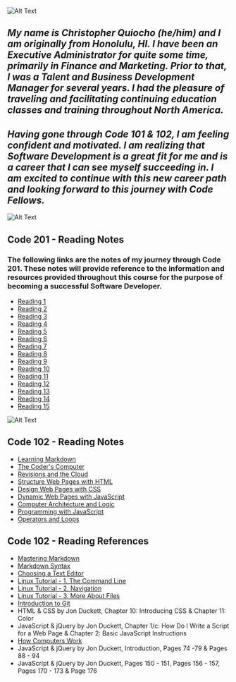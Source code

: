 ![Alt Text](https://www.picpedia.org/highway-signs/images/software-development.jpg)     


## ***My name is Christopher Quiocho (he/him) and I am originally from Honolulu, HI. I have been an Executive Administrator for quite some time, primarily in Finance and Marketing. Prior to that, I was a Talent and Business Development Manager for several years. I had the pleasure of traveling and facilitating continuing education classes and training throughout North America.***

## ***Having gone through Code 101 & 102, I am feeling confident and motivated. I am realizing that Software Development is a great fit for me and is a career that I can see myself succeeding in. I am excited to continue with this new career path and looking forward to this journey with Code Fellows.***


![Alt Text](https://c0.wallpaperflare.com/preview/104/672/906/abstract-php-c-analytics-thumbnail.jpg) 


## Code 201 - Reading Notes

### The following links are the notes of my journey through Code 201. These notes will provide reference to the information and resources provided throughout this course for the purpose of becoming a successful Software Developer.

- [Reading 1](https://cquiocho.github.io/reading-notes/)
- [Reading 2](https://cquiocho.github.io/reading-notes/)
- [Reading 3](https://cquiocho.github.io/reading-notes/)
- [Reading 4](https://cquiocho.github.io/reading-notes/)
- [Reading 5](https://cquiocho.github.io/reading-notes/)
- [Reading 6](https://cquiocho.github.io/reading-notes/)
- [Reading 7](https://cquiocho.github.io/reading-notes/)
- [Reading 8](https://cquiocho.github.io/reading-notes/)
- [Reading 9](https://cquiocho.github.io/reading-notes/)
- [Reading 10](https://cquiocho.github.io/reading-notes/)
- [Reading 11](https://cquiocho.github.io/reading-notes/)
- [Reading 12](https://cquiocho.github.io/reading-notes/)
- [Reading 13](https://cquiocho.github.io/reading-notes/)
- [Reading 14](https://cquiocho.github.io/reading-notes/)
- [Reading 15](https://cquiocho.github.io/reading-notes/)


![Alt Text](https://www.google.com/url?sa=i&url=https%3A%2F%2Fpixabay.com%2Fillustrations%2Fhtml-technology-computer-1695519%2F&psig=AOvVaw26BSZrjw-CsDu7K_qjt43h&ust=1596247270325000&source=images&cd=vfe&ved=0CAIQjRxqFwoTCMDt1M6y9uoCFQAAAAAdAAAAABAD)  


## Code 102 - Reading Notes

- [Learning Markdown](https://cquiocho.github.io/reading-notes/learning-markdown)
- [The Coder's Computer](https://cquiocho.github.io/reading-notes/the-coders-computer)
- [Revisions and the Cloud](https://cquiocho.github.io/reading-notes/revisions-and-the-cloud)
- [Structure Web Pages with HTML](https://cquiocho.github.io/reading-notes/structure-web-page-html)
- [Design Web Pages with CSS](https://cquiocho.github.io/reading-notes/design-web-page-css)
- [Dynamic Web Pages with JavaScript](https://cquiocho.github.io/reading-notes/dynamic-web-page-javascript)
- [Computer Architecture and Logic](https://cquiocho.github.io/reading-notes/computer-architecture-and-logic)
- [Programming with JavaScript](https://cquiocho.github.io/reading-notes/programming-with-javascript)
- [Operators and Loops](https://cquiocho.github.io/reading-notes/operators-and-loops)

## Code 102 - Reading References

- [Mastering Markdown](https://guides.github.com/features/mastering-markdown/)
- [Markdown Syntax](https://docs.github.com/en/github/writing-on-github/basic-writing-and-formatting-syntax)
- [Choosing a Text Editor](https://codefellows.github.io/code-102-guide/curriculum/class-02/Choosing-A-Text-Editor--The-Older-Coder.pdf)
- [Linux Tutorial - 1. The Command Line](https://ryanstutorials.net/linuxtutorial/commandline.php)
- [Linux Tutorial - 2. Navigation](https://ryanstutorials.net/linuxtutorial/navigation.php)
- [Linux Tutorial - 3. More About Files](https://ryanstutorials.net/linuxtutorial/aboutfiles.php)
- [Introduction to Git](https://blog.udemy.com/git-tutorial-a-comprehensive-guide/)
- HTML & CSS by Jon Duckett, Chapter 10: Introducing CSS & Chapter 11: Color
- JavaScript & jQuery by Jon Duckett, Chapter 1/c: How Do I Write a Script for a Web Page & Chapter 2: Basic JavaScript Instructions
- [How Computers Work](https://www.youtube.com/playlist?list=PLzdnOPI1iJNcsRwJhvksEo1tJqjIqWbN-)
- JavaScript & jQuery by Jon Duckett, Introduction, Pages 74 -79 & Pages 88 - 94
- JavaScript & jQuery by Jon Duckett, Pages 150 - 151, Pages 156 - 157, Pages 170 - 173 & Page 176